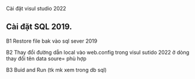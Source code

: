 Cài đặt visul studio 2022
## Cài đặt SQL 2019.
B1 Restore file bak vào sql sever 2019

B2 Thay đổi đường dẫn local vào web.config trong visul sutido 2022
ở dòng	<add name="QuanLyBanHangEntities" connectionString="metadata=res://*/Models.QuanLyBanHangModel.csdl|res://*/Models.QuanLyBanHangModel.ssdl|res://*/Models.QuanLyBanHangModel.msl;provider=System.Data.SqlClient;provider connection string=&quot;data source=智国;initial catalog=QuanLyBanHang;integrated security=True;MultipleActiveResultSets=True;App=EntityFramework&quot;" providerName="System.Data.EntityClient" /></connectionStrings>   thay đổi tên data soure= phù hợp

B3 Buid and Run (tk mk xem trong db sql)

